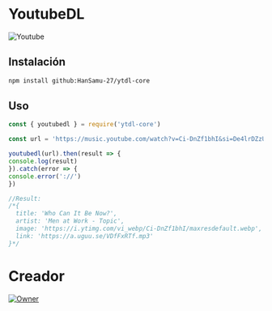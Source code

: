 # YoutubeDL

![Youtube](https://i.postimg.cc/LXWmBnHM/images.png)

## Instalación

```bash
npm install github:HanSamu-27/ytdl-core

```

## Uso

```javascript
const { youtubedl } = require('ytdl-core')

const url = 'https://music.youtube.com/watch?v=Ci-DnZf1bhI&si=De4lrDZzUDqsXCwB'

youtubedl(url).then(result => {
console.log(result)
}).catch(error => {
console.error('://')
})

//Result:
/*{
  title: 'Who Can It Be Now?',
  artist: 'Men at Work - Topic',
  image: 'https://i.ytimg.com/vi_webp/Ci-DnZf1bhI/maxresdefault.webp',
  link: 'https://a.uguu.se/VDfFxRTf.mp3'
}*/
```

# Creador

[![Owner](https://i.postimg.cc/gjwt800Q/da32bf02-c5dc-40c4-9807-ffc85a956a13.jpg)](https://wa.me/+51910108980?text=Hola+Samu)
